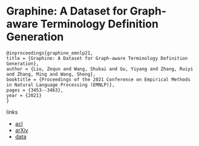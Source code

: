 # Graphine: A Dataset for Graph-aware Terminology Definition Generation

```
@inproceedings{graphine_emnlp21,
title = {Graphine: A Dataset for Graph-aware Terminology Definition Generation},
author = {Liu, Zequn and Wang, Shukai and Gu, Yiyang and Zhang, Ruiyi and Zhang, Ming and Wang, Sheng},
booktitle = {Proceedings of the 2021 Conference on Empirical Methods in Natural Language Processing (EMNLP)},
pages = {3453--3463},
year = {2021}
}
```

links
- [acl](https://aclanthology.org/2021.emnlp-main.278)
- [arXiv](https://arxiv.org/abs/2109.04018)
- [data](https://zenodo.org/record/5320310)
